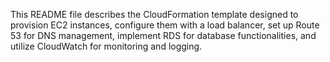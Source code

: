 This README file describes the CloudFormation template designed to provision EC2 instances, configure them with a load balancer, set up Route 53 for DNS management, implement RDS for database functionalities, and utilize CloudWatch for monitoring and logging.
